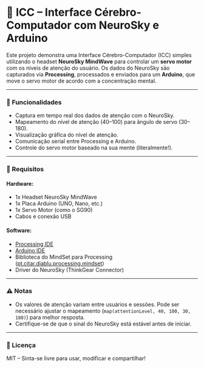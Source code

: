 
# 🧠 ICC – Interface Cérebro-Computador com NeuroSky e Arduino

Este projeto demonstra uma Interface Cérebro-Computador (ICC) simples utilizando o headset **NeuroSky MindWave** para controlar um **servo motor** com os níveis de atenção do usuário. Os dados do NeuroSky são capturados via **Processing**, processados e enviados para um **Arduino**, que move o servo motor de acordo com a concentração mental.

---

### 🚀 Funcionalidades

- Captura em tempo real dos dados de atenção com o NeuroSky.
- Mapeamento do nível de atenção (40–100) para ângulo de servo (30–180).
- Visualização gráfica do nível de atenção.
- Comunicação serial entre Processing e Arduino.
- Controle do servo motor baseado na sua mente (literalmente!).

---

### 🧰 Requisitos

#### Hardware:
- 1x Headset NeuroSky MindWave
- 1x Placa Arduino (UNO, Nano, etc.)
- 1x Servo Motor (como o SG90)
- Cabos e conexão USB

#### Software:
- [Processing IDE](https://processing.org/)
- [Arduino IDE](https://www.arduino.cc/en/software)
- Biblioteca do MindSet para Processing ([pt.citar.diablu.processing.mindset](https://github.com/diablucitar/mindset-processing))
- Driver do NeuroSky (ThinkGear Connector)

---

### ⚠️ Notas

- Os valores de atenção variam entre usuários e sessões. Pode ser necessário ajustar o mapeamento (`map(attentionLevel, 40, 100, 30, 180)`) para melhor resposta.
- Certifique-se de que o sinal do NeuroSky está estável antes de iniciar.

---

### 📄 Licença

MIT – Sinta-se livre para usar, modificar e compartilhar!
